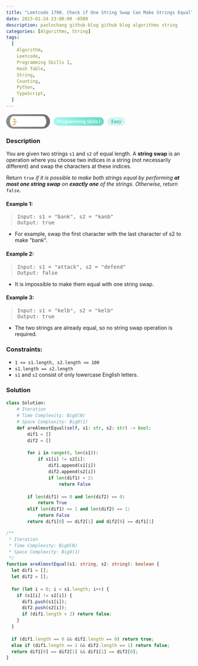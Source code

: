 ```yaml
---
title: "Leetcode 1790. Check if One String Swap Can Make Strings Equal"
date: 2023-01-24 23:00:00 -0500
description: paolochang github-blog github blog algorithms string
categories: [Algorithms, String]
tags:
  [
    Algorithm,
    Leetcode,
    Programming Skills I,
    Hash Table,
    String,
    Counting,
    Python,
    TypeScript,
  ]
---
```


<style type='text/css'>
blockquote {
  margin-left: 14px;
}
img {
  left: 0 !important;
  transform: none !important;
  -webkit-transform: none !important;
}
[class*="summary"] {
  display: none;
}
[class*="header"] {
  display: flex;
  flex-direction: row;
  align-items: center;
  gap: 10px;
}
[class*="leet_logo"] {
  height: 29px;
  padding: 5px 10px;
  border-radius: 21px;
  background-color: #f7f7f7;
  background: linear-gradient(90deg, rgba(80,80,80,0.65) 0%, rgba(36,36,36,0.65) 100%);
}
[class*="leet_badge"] {
  color: #FFFFFF;
  font-size: 12px;
  font-weight: 500;
  padding: 4px 10px;
  border-radius: 21px;
  background: linear-gradient(90deg, rgba(115,247,234,0.65) 0%, rgba(20,198,163,0.65) 100%);
}
[class*="easy"] {
  color: #00B8A3;
  font-size: 12px;
  font-weight: 500;
  padding: 4px 10px;
  border-radius: 21px;
  background-color: rgba(0, 184, 163, 0.15);
}
[class*="medium"] {
  color: #FFC01E;
  font-size: 12px;
  font-weight: 500;
  padding: 4px 10px;
  border-radius: 21px;
  background-color: #FFC01E26;
}
@media only screen and (max-width: 768px) {
  blockquote {
    margin-left: 10px;
  }
  [class*="highlighter-rouge"] {
    margin: 0 5px;
  }
}
</style>

<div class=summary>
  You are given two strings `s1` and `s2` of equal length. A string swap is an operation where you choose two indices in a string (not necessarily different) and swap the characters at these indices.
  
  Return `true` if it is possible to make both strings equal by performing at most one string swap on exactly one of the strings. Otherwise, return `false`.
</div>

<div id=header class=header>
  <img class=leet_logo src="/assets/img/leetcode_logo.png" />
  <span class=leet_badge>Programming Skills I</span>
  <span class=easy>Easy</span>
</div>

### Description

You are given two strings `s1` and `s2` of equal length. A **string swap** is an operation where you choose two indices in a string (not necessarily different) and swap the characters at these indices.

Return `true` _if it is possible to make both strings equal by performing **at most one string swap** on **exactly one** of the strings. Otherwise, return_ `false`.

#### Example 1:

> <pre>
> Input: s1 = "bank", s2 = "kanb"
> Output: true
> </pre>

- For example, swap the first character with the last character of s2 to make "bank".

#### Example 2:

> <pre>
> Input: s1 = "attack", s2 = "defend"
> Output: false
> </pre>

- It is impossible to make them equal with one string swap.

#### Example 3:

> <pre>
> Input: s1 = "kelb", s2 = "kelb"
> Output: true
> </pre>

- The two strings are already equal, so no string swap operation is required.

### Constraints:

- `1 <= s1.length, s2.length <= 100`
- `s1.length == s2.length`
- `s1` and `s2` consist of only lowercase English letters.

### Solution

```py
class Solution:
    # Iteration
    # Time Complexity: BigO(N)
    # Space Complexity: BigO(1)
    def areAlmostEqual(self, s1: str, s2: str) -> bool:
        dif1 = []
        dif2 = []

        for i in range(0, len(s1)):
            if s1[i] != s2[i]:
                dif1.append(s1[i])
                dif2.append(s2[i])
                if len(dif1) > 2:
                    return False

        if len(dif1) == 0 and len(dif2) == 0:
            return True
        elif len(dif1) == 1 and len(dif2) == 1:
            return False
        return dif1[0] == dif2[1] and dif2[0] == dif1[1]
```

```ts
/**
 * Iteration
 * Time Complexity: BigO(N)
 * Space Complexity: BigO(1)
 */
function areAlmostEqual(s1: string, s2: string): boolean {
  let dif1 = [];
  let dif2 = [];

  for (let i = 0; i < s1.length; i++) {
    if (s1[i] != s2[i]) {
      dif1.push(s1[i]);
      dif2.push(s2[i]);
      if (dif1.length > 2) return false;
    }
  }

  if (dif1.length == 0 && dif2.length == 0) return true;
  else if (dif1.length == 1 && dif2.length == 1) return false;
  return dif1[0] == dif2[1] && dif1[1] == dif2[0];
}
```

<script>
  const anchor = document.getElementById("header").querySelector("a");
  anchor.classList.remove("popup");
  anchor.style.cursor = "pointer";
  anchor.setAttribute("target", "_black");
  anchor.setAttribute("href", "https://leetcode.com/problems/check-if-one-string-swap-can-make-strings-equal/");
</script>
